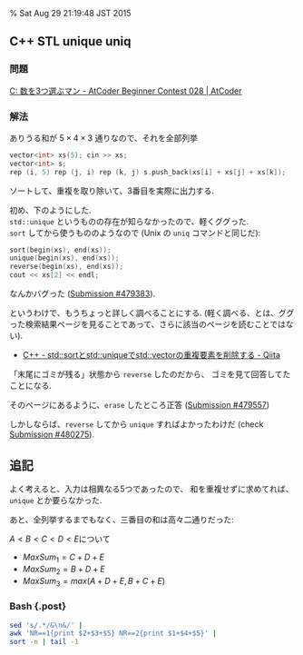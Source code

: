 % Sat Aug 29 21:19:48 JST 2015

## C++ STL unique uniq

### 問題
[C: 数を3つ選ぶマン - AtCoder Beginner Contest 028 | AtCoder](http://abc028.contest.atcoder.jp/tasks/abc028_c)

### 解法

ありうる和が $5 \times 4 \times 3$ 通りなので、それを全部列挙

```cpp
vector<int> xs(5); cin >> xs;
vector<int> s;
rep (i, 5) rep (j, i) rep (k, j) s.push_back(xs[i] + xs[j] + xs[k]);
```

ソートして、重複を取り除いて、3番目を実際に出力する.

初め、下のようにした.  
`std::unique` というものの存在が知らなかったので、軽くググった.  
`sort` してから使うもののようなので (Unix の `uniq` コマンドと同じだ):

```cpp
sort(begin(xs), end(xs));
unique(begin(xs), end(xs));
reverse(begin(xs), end(xs));
cout << xs[2] << endl;
```

なんかバグった ([Submission #479383](http://abc028.contest.atcoder.jp/submissions/479383)).

というわけで、もうちょっと詳しく調べることにする.
(軽く調べる、とは、ググった検索結果ページを見ることであって、さらに該当のページを読むことではない).

- [C++ - std::sortとstd::uniqueでstd::vectorの重複要素を削除する - Qiita](http://qiita.com/xxthermidorxx/items/30ae72f4f1060b088588)

「末尾にゴミが残る」状態から `reverse` したのだから、
ゴミを見て回答してたことになる.

そのページにあるように、`erase` したところ正答
([Submission #479557](http://abc028.contest.atcoder.jp/submissions/479557))

しかしならば、`reverse` してから `unique` すればよかったわけだ
(check [Submission #480275](http://abc028.contest.atcoder.jp/submissions/480275)).

## 追記

よく考えると、入力は相異なる5つであったので、
和を重複せずに求めてれば、`unique` とか要らなかった.

あと、全列挙するまでもなく、三番目の和は高々二通りだった:

$A<B<C<D<E$について

- $MaxSum_1 = C + D + E$
- $MaxSum_2 = B + D + E$
- $MaxSum_3 = max(A + D + E, B+C+E)$

### Bash {.post}

```bash
sed 's/.*/&\n&/' |
awk 'NR==1{print $2+$3+$5} NR==2{print $1+$4+$5}' |
sort -n | tail -1
```

